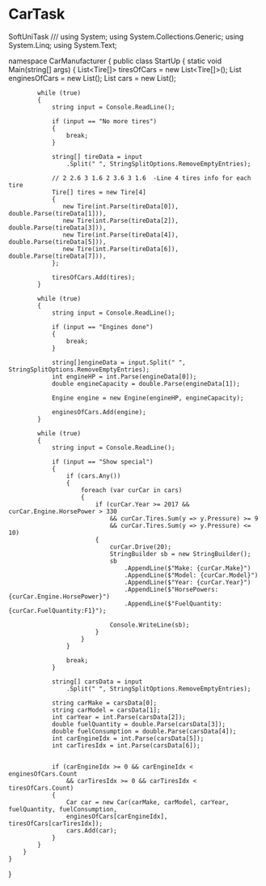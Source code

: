 # CarTask
SoftUniTask
///
using System;
using System.Collections.Generic;
using System.Linq;
using System.Text;

namespace CarManufacturer
{
    public class StartUp
    {
        static void Main(string[] args)
        {
            List<Tire[]> tiresOfCars = new List<Tire[]>();
            List<Engine> enginesOfCars = new List<Engine>();
            List<Car> cars = new List<Car>();

            while (true)
            {
                string input = Console.ReadLine();

                if (input == "No more tires")
                {
                    break;
                }
                
                string[] tireData = input
                    .Split(" ", StringSplitOptions.RemoveEmptyEntries);

                // 2 2.6 3 1.6 2 3.6 3 1.6  -Line 4 tires info for each tire
                Tire[] tires = new Tire[4]
                {
                   new Tire(int.Parse(tireData[0]), double.Parse(tireData[1])),
                   new Tire(int.Parse(tireData[2]), double.Parse(tireData[3])),
                   new Tire(int.Parse(tireData[4]), double.Parse(tireData[5])),
                   new Tire(int.Parse(tireData[6]), double.Parse(tireData[7])),
                };

                tiresOfCars.Add(tires);                
            }

            while (true)
            {
                string input = Console.ReadLine();

                if (input == "Engines done")
                {
                    break;
                }

                string[]engineData = input.Split(" ", StringSplitOptions.RemoveEmptyEntries);
                int engineHP = int.Parse(engineData[0]);
                double engineCapacity = double.Parse(engineData[1]);

                Engine engine = new Engine(engineHP, engineCapacity);

                enginesOfCars.Add(engine);
            }           

            while (true)
            {
                string input = Console.ReadLine();

                if (input == "Show special")
                {
                    if (cars.Any())
                    {
                        foreach (var curCar in cars)
                        {
                            if (curCar.Year >= 2017 && curCar.Engine.HorsePower > 330
                                && curCar.Tires.Sum(y => y.Pressure) >= 9
                                && curCar.Tires.Sum(y => y.Pressure) <= 10)
                            {
                                curCar.Drive(20);
                                StringBuilder sb = new StringBuilder();
                                sb
                                    .AppendLine($"Make: {curCar.Make}")
                                    .AppendLine($"Model: {curCar.Model}")
                                    .AppendLine($"Year: {curCar.Year}")
                                    .AppendLine($"HorsePowers: {curCar.Engine.HorsePower}")
                                    .AppendLine($"FuelQuantity: {curCar.FuelQuantity:F1}");

                                Console.WriteLine(sb);
                            }
                        }
                    } 

                    break;
                }

                string[] carsData = input
                    .Split(" ", StringSplitOptions.RemoveEmptyEntries);

                string carMake = carsData[0];
                string carModel = carsData[1];
                int carYear = int.Parse(carsData[2]);
                double fuelQuantity = double.Parse(carsData[3]);
                double fuelConsumption = double.Parse(carsData[4]);
                int carEngineIdx = int.Parse(carsData[5]);
                int carTiresIdx = int.Parse(carsData[6]);


                if (carEngineIdx >= 0 && carEngineIdx < enginesOfCars.Count 
                    && carTiresIdx >= 0 && carTiresIdx < tiresOfCars.Count)
                {
                    Car car = new Car(carMake, carModel, carYear, fuelQuantity, fuelConsumption,
                    enginesOfCars[carEngineIdx], tiresOfCars[carTiresIdx]);
                    cars.Add(car);
                }                
            }
        }
    }
}
